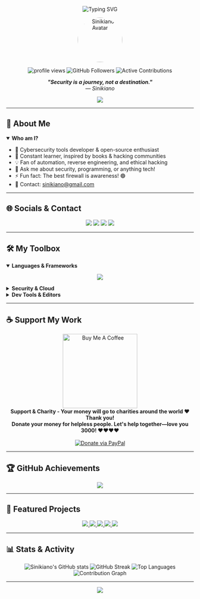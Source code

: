 <!-- Animated Banner -->
<p align="center">
  <img src="https://readme-typing-svg.demolab.com?font=Fira+Code&size=32&pause=1000&color=F43F5E&center=true&vCenter=true&width=500&lines=Hi+%F0%9F%91%8B%2C+I'm+Sinikiano;Security+Researcher+%7C+Programmer+%7C+Creator;Welcome+to+my+Cyber+World!+%F0%9F%92%A1" alt="Typing SVG" />
</p>

<!-- Hero Section / Profile Pic -->
<p align="center">
  <img src="https://avatars.githubusercontent.com/u/65308998?v=4" width="120" height="120" style="border-radius:50%" alt="Sinikiano Avatar"/>
</p>

<!-- Profile badges -->
<p align="center">
  <img src="https://komarev.com/ghpvc/?username=sinikiano&label=Profile%20views&color=0e75b6&style=flat" alt="profile views" />
  <img src="https://img.shields.io/github/followers/sinikiano?style=social" alt="GitHub Followers" />
  <img src="https://img.shields.io/badge/Contributions-Active-green?style=flat" alt="Active Contributions"/>
</p>

<!-- Motivational Quote -->
<p align="center">
  <b><i>"Security is a journey, not a destination."</i></b><br>
  <i>— Sinikiano</i>
</p>

<!-- Decorative Divider -->
<p align="center">
  <img src="https://capsule-render.vercel.app/api?type=rect&color=gradient&height=2&section=header"/>
</p>

---

## 🚀 About Me

<details open>
  <summary><b>Who am I?</b></summary>
  <ul>
    <li>🔭 Cybersecurity tools developer & open-source enthusiast</li>
    <li>🌱 Constant learner, inspired by books & hacking communities</li>
    <li>💡 Fan of automation, reverse engineering, and ethical hacking</li>
    <li>💬 Ask me about security, programming, or anything tech!</li>
    <li>⚡ Fun fact: The best firewall is awareness! 🟢</li>
    <li>📧 Contact: <a href="mailto:sinikiano@gmail.com">sinikiano@gmail.com</a></li>
  </ul>
</details>

---

## 🌐 Socials & Contact

<p align="center">
  <a href="https://github.com/sinikiano"><img src="https://img.shields.io/badge/GitHub-181717?style=for-the-badge&logo=github&logoColor=white" /></a>
  <a href="mailto:sinikiano@gmail.com"><img src="https://img.shields.io/badge/Gmail-D14836?style=for-the-badge&logo=gmail&logoColor=white" /></a>
  <a href="#"><img src="https://img.shields.io/badge/LinkedIn-0A66C2?style=for-the-badge&logo=linkedin&logoColor=white" /></a>
  <a href="#"><img src="https://img.shields.io/badge/Twitter-1DA1F2?style=for-the-badge&logo=twitter&logoColor=white" /></a>
</p>

---

## 🛠️ My Toolbox

<details open>
  <summary><b>Languages & Frameworks</b></summary>
  <p align="center">
    <img src="https://skillicons.dev/icons?i=python,js,ts,cpp,php,java,html,css,sass,react,nodejs,django,laravel,vue,bootstrap,tailwind,jquery,mysql,mongodb,postgres,graphql,aws,vscode,wordpress,git,github" />
  </p>
</details>

<details>
  <summary><b>Security & Cloud</b></summary>
  <p align="center">
    <img src="https://img.shields.io/badge/BurpSuite-orange?logo=burpsuite&logoColor=white&style=for-the-badge"/>
    <img src="https://img.shields.io/badge/Kali_Linux-557C94?logo=kalilinux&logoColor=white&style=for-the-badge"/>
    <img src="https://img.shields.io/badge/Docker-2496ED?logo=docker&logoColor=white&style=for-the-badge"/>
    <img src="https://img.shields.io/badge/AWS-FF9900?logo=amazon-aws&logoColor=white&style=for-the-badge"/>
    <img src="https://img.shields.io/badge/GCP-4285F4?logo=googlecloud&logoColor=white&style=for-the-badge"/>
  </p>
</details>

<details>
  <summary><b>Dev Tools & Editors</b></summary>
  <p align="center">
    <img src="https://img.shields.io/badge/VSCode-007ACC?logo=visual-studio-code&logoColor=white&style=for-the-badge"/>
    <img src="https://img.shields.io/badge/IntelliJ-000000?logo=intellij-idea&logoColor=white&style=for-the-badge"/>
    <img src="https://img.shields.io/badge/Git-181717?logo=git&logoColor=white&style=for-the-badge"/>
    <img src="https://img.shields.io/badge/GitHub-181717?logo=github&logoColor=white&style=for-the-badge"/>
  </p>
</details>

---

## ☕ Support My Work

<div align="center">
  <a href="https://www.buymeacoffee.com/invite/sinikiano" target="_blank">
    <img src="https://cdn.buymeacoffee.com/buttons/v2/default-yellow.png" width="200" alt="Buy Me A Coffee" />
  </a>
  <br>
  <b>Support & Charity - Your money will go to charities around the world ❤ Thank you!</b>
  <br>
  <b>Donate your money for helpless people. Let's help together—love you 3000! ❤️❤️❤️❤️</b>
  <br><br>
  <a href="https://paypal.me/sinikiano">
    <img src="https://img.shields.io/badge/Donate-PayPal-blue?style=for-the-badge&logo=paypal" alt="Donate via PayPal"/>
  </a>
</div>

---

## 🏆 GitHub Achievements

<p align="center">
  <img src="https://github-profile-trophy.vercel.app/?username=sinikiano&theme=radical&no-frame=true&no-bg=true&margin-w=20" />
</p>

---

## 🚩 Featured Projects

<p align="center">
  <a href="https://github.com/sinikiano/zerodayscve">
    <img src="https://github-readme-stats.vercel.app/api/pin/?username=sinikiano&repo=zerodayscve&theme=radical" />
  </a>
  <a href="https://github.com/sinikiano/TUN-IPTVPRO">
    <img src="https://github-readme-stats.vercel.app/api/pin/?username=sinikiano&repo=TUN-IPTVPRO&theme=radical" />
  </a>
  <a href="https://github.com/sinikiano/CrimeInvestigationApp">
    <img src="https://github-readme-stats.vercel.app/api/pin/?username=sinikiano&repo=CrimeInvestigationApp&theme=radical" />
  </a>
  <a href="https://github.com/sinikiano/SUPERMAN">
    <img src="https://github-readme-stats.vercel.app/api/pin/?username=sinikiano&repo=SUPERMAN&theme=radical" />
  </a>
  <a href="https://github.com/sinikiano/convertube">
    <img src="https://github-readme-stats.vercel.app/api/pin/?username=sinikiano&repo=convertube&theme=radical" />
  </a>
</p>

---

## 📊 Stats & Activity

<p align="center">
  <img src="https://github-readme-stats.vercel.app/api?username=sinikiano&show_icons=true&theme=radical" alt="Sinikiano's GitHub stats"/>
  <img src="https://github-readme-streak-stats.herokuapp.com/?user=sinikiano&theme=radical" alt="GitHub Streak" />
  <img src="https://github-readme-stats.vercel.app/api/top-langs/?username=sinikiano&layout=compact&theme=radical" alt="Top Languages" />
  <img src="https://github-readme-activity-graph.vercel.app/graph?username=sinikiano&theme=radical" alt="Contribution Graph"/>
</p>

---

<!-- Footer / Decorative Wave -->
<p align="center">
  <img src="https://capsule-render.vercel.app/api?type=waving&color=gradient&height=100&section=footer"/>
</p>
